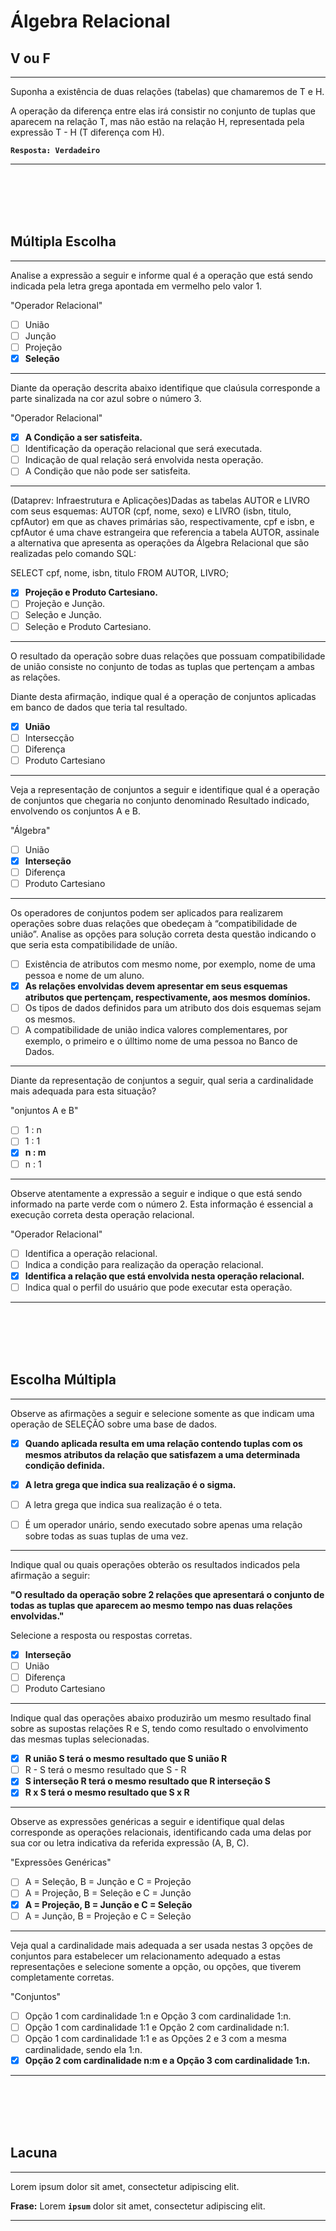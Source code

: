 # Álgebra Relacional

## V ou F
---
Suponha a existência de duas relações (tabelas) que chamaremos de T e H.
 
A operação da diferença entre elas irá consistir no conjunto de tuplas que aparecem na relação T, mas não estão na relação H, representada pela expressão T - H (T diferença com H). 

**```Resposta: Verdadeiro```**

---


<br/>
<br/>
<br/>
<br/>


## Múltipla Escolha
---
Analise a expressão a seguir e informe qual é a operação que está sendo indicada pela letra grega apontada em vermelho pelo valor 1.
 
"Operador Relacional"
 
- [ ] União
- [ ] Junção   
- [ ] Projeção    
- [x] **Seleção**

---
Diante da operação descrita abaixo identifique que claúsula corresponde a parte sinalizada na cor azul sobre o número 3.

"Operador Relacional"
 
- [x] **A Condição a ser satisfeita.**
- [ ] Identificação da operação relacional que será executada.     
- [ ] Indicação de qual relação será envolvida nesta operação.     
- [ ] A Condição que não pode ser satisfeita.     

---
(Dataprev: Infraestrutura e Aplicações)Dadas as tabelas  AUTOR e LIVRO com seus esquemas: AUTOR (cpf, nome, sexo) e LIVRO (isbn, titulo, cpfAutor) em que as chaves primárias são, respectivamente, cpf e isbn, e cpfAutor é uma chave estrangeira que referencia a tabela AUTOR, assinale a alternativa que apresenta as operações da Álgebra Relacional que são realizadas pelo comando SQL:
 
SELECT cpf, nome, isbn, titulo FROM AUTOR, LIVRO;
 
- [x] **Projeção e Produto Cartesiano.**     
- [ ] Projeção e Junção.     
- [ ] Seleção e Junção.     
- [ ] Seleção e Produto Cartesiano.

---
O resultado da operação sobre duas relações que possuam compatibilidade de união consiste no conjunto de todas as tuplas que pertençam a ambas as relações.
 
Diante desta afirmação, indique qual é a operação de conjuntos aplicadas em banco de dados que  teria tal resultado. 

- [x] **União**
- [ ] Intersecção
- [ ] Diferença
- [ ] Produto Cartesiano

---
Veja a representação de conjuntos a seguir e identifique qual é a operação de conjuntos que chegaria no conjunto denominado Resultado indicado, envolvendo os conjuntos A e B.

"Álgebra"
 
- [ ] União
- [x] **Interseção**
- [ ] Diferença
- [ ] Produto Cartesiano

---
Os operadores de conjuntos podem ser aplicados para realizarem operações sobre duas relações que obedeçam à “compatibilidade de união”.
Analise as opções para solução correta desta questão indicando o que seria esta compatibilidade de uníão. 

- [ ] Existência de atributos com mesmo nome, por exemplo, nome de uma pessoa e nome de um aluno.
- [x] **As relações envolvidas devem apresentar em seus esquemas atributos que pertençam, respectivamente, aos mesmos domínios.**
- [ ] Os tipos de dados definidos para um atributo dos dois esquemas sejam os mesmos.
- [ ] A compatibilidade de união indica valores complementares, por exemplo, o primeiro e o úlltimo nome de uma pessoa no Banco de Dados. 

---
Diante da representação de conjuntos a seguir, qual seria a cardinalidade mais adequada para esta situação?

"onjuntos A e B"

- [ ] 1 : n 
- [ ] 1 : 1     
- [x] **n : m**     
- [ ] n : 1

---
Observe atentamente a expressão a seguir e indique o que está sendo informado na parte verde com o número 2. Esta informação é essencial a execução correta desta operação relacional.
 
"Operador Relacional"

- [ ] Identifica a operação relacional.     
- [ ] Indica a condição para realização da operação relacional.     
- [x] **Identifica a relação que está envolvida nesta operação relacional.**    
- [ ] Indica qual o perfil do usuário que pode executar esta operação.

---

<br/>
<br/>
<br/>
<br/>







## Escolha Múltipla
---
Observe as afirmações a seguir e selecione somente as que indicam uma operação de SELEÇÃO sobre uma base de dados.
  

- [x] **Quando aplicada resulta em uma relação contendo tuplas com os mesmos atributos da relação que satisfazem a uma determinada condição definida.**     
- [x] **A letra grega que indica sua realização é o sigma.**     
- [ ] A letra grega que indica sua realização é o teta.     
- [ ] É um operador unário, sendo executado sobre apenas uma relação sobre todas as suas tuplas de uma vez.     
  

---
Indique qual ou quais operações obterão os resultados indicados pela afirmação a seguir:
 
**"O resultado da operação sobre 2 relações que apresentará o conjunto de todas as tuplas que aparecem ao mesmo tempo nas duas relações envolvidas."**
 
Selecione a resposta ou respostas corretas. 

- [x] **Interseção**
- [ ] União
- [ ] Diferença
- [ ] Produto Cartesiano 

---
Indique qual das operações abaixo produzirão um mesmo resultado final sobre as supostas relações R e S, tendo como resultado o envolvimento das mesmas tuplas selecionadas. 

- [x] **R união S terá o mesmo resultado que S união R**
- [ ] R - S terá o mesmo resultado que S - R
- [x] **S interseção R terá o mesmo resultado que R interseção S**
- [x] **R x S terá o mesmo resultado que S x R**

---
Observe as expressões genéricas a seguir e identifique qual delas corresponde as operações relacionais, identificando cada uma delas por sua cor ou letra indicativa da referida expressão (A, B, C).

"Expressões Genéricas"

- [ ] A = Seleção, B = Junção e C = Projeção
- [ ] A = Projeção, B = Seleção e C = Junção
- [x] **A = Projeção, B = Junção e C = Seleção**
- [ ] A = Junção, B = Projeção e C = Seleção  

---
Veja qual a cardinalidade mais adequada a ser usada nestas 3 opções de conjuntos para estabelecer um relacionamento adequado a estas representações e selecione somente a opção, ou opções, que tiverem completamente corretas.
 
"Conjuntos"

- [ ] Opção 1 com cardinalidade 1:n e Opção 3 com cardinalidade 1:n.
- [ ] Opção 1 com cardinalidade 1:1 e Opção 2 com cardinalidade n:1.
- [ ] Opção 1 com cardinalidade 1:1 e as Opções 2 e 3 com a mesma cardinalidade, sendo ela 1:n.
- [x] **Opção 2 com cardinalidade n:m e a Opção 3 com cardinalidade 1:n.**  

---

<br/>
<br/>
<br/>
<br/>










## Lacuna
---
Lorem ipsum dolor sit amet, consectetur adipiscing elit.
 
**Frase:** 	Lorem **```ipsum```** dolor sit amet, consectetur adipiscing elit.

---



